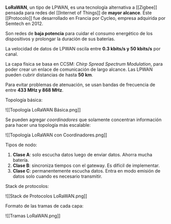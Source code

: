 **LoRaWAN**, un tipo de LPWAN, es una tecnología alternativa a [[Zigbee]] pensada para redes del [[Internet of Things]] de **mayor alcance**. Este [[Protocolo]] fue desarrollado en Francia por Cycleo, empresa adquirida por Semtech en 2012.

Son redes de **baja potencia** para cuidar el consumo energético de los dispositivos y prolongar la duración de sus baterías.

La velocidad de datos de LPWAN oscila entre **0.3 kbits/s y 50 kbits/s** por canal.

La capa física se basa en CCSM: *Chirp Spread Spectrum Modulation*, para poder crear un enlace de comunicación de largo alcance. Las LPWAN pueden cubrir distancias de hasta **50 km**. 

Para evitar problemas de atenuación, se usan bandas de frecuencia de entre **433 MHz y 868 MHz**.

Topología básica:

![[Topología LoRaWAN Básica.png]]

Se pueden agregar *coordinadores* que solamente concentran información para hacer una topología más escalable:

![[Topología LoRaWAN con Coordinadores.png]]

Tipos de nodo:

1. **Clase A**: solo escucha datos luego de enviar datos. Ahorra mucha batería.
2. **Clase B**: sincroniza tiempos con el gateway. Es difícil de implementar.
3. **Clase C**: permanentemente escucha datos. Entra en modo emisión de datos solo cuando es necesario transmitir.

Stack de protocolos:

![[Stack de Protocolos LoRaWAN.png]]

Formato de las tramas de cada capa:

![[Tramas LoRaWAN.png]]
